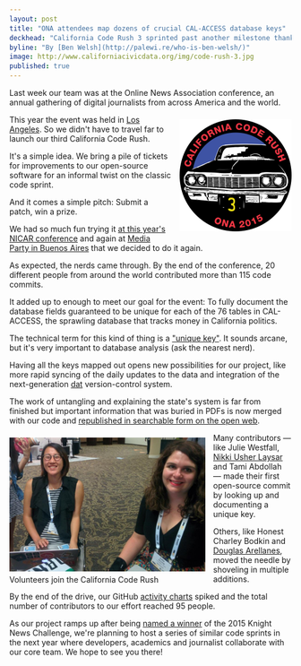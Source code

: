 ```yaml
---
layout: post
title: "ONA attendees map dozens of crucial CAL-ACCESS database keys"
deckhead: "California Code Rush 3 sprinted past another milestone thanks to ONA 2015 volunteers"
byline: "By [Ben Welsh](http://palewi.re/who-is-ben-welsh/)"
image: http://www.californiacivicdata.org/img/code-rush-3.jpg
published: true
---
```


Last week our team was at the Online News Association conference,
an annual gathering of digital journalists from across America and the world.

<img src="/img/coderush3.png" height="200" style="margin: 8px 0 8px 14px; float:right;">

This year the event was held in [Los Angeles](http://ona15.journalists.org/). So we didn't have to travel far to launch our third California Code Rush.

It's a simple idea. We bring a pile of tickets for improvements to our open-source software
for an informal twist on the classic code sprint.

And it comes a simple pitch: Submit a patch, win a prize.

We had so much fun trying it [at this year's NICAR conference](http://www.californiacivicdata.org/2015/03/11/code-rush-recap/) and again at [Media Party in Buenos Aires](http://www.californiacivicdata.org/2015/09/01/code-rush-2-recap/) that we decided to do it again.

As expected, the nerds came through. By the end of the conference,
20 different people from around the world contributed more than 115 code commits.

It added up to enough to meet our goal for the event: To fully document
the database fields guaranteed to be unique for each of the 76 tables in CAL-ACCESS, the sprawling database that tracks money in California politics.

The technical term for this kind of thing is a ["unique key"](https://en.wikipedia.org/wiki/Unique_key). It sounds arcane, but it's very important to database analysis (ask the nearest nerd).

Having all the keys mapped out opens new possibilities for our project, like more rapid syncing of the daily updates to the data and integration of the next-generation [dat](http://dat-data.com/) version-control system.

The work of untangling and explaining the state's system is far from finished
but important information that was buried in PDFs is now merged with our code and [republished in searchable form on the open web](http://django-calaccess-raw-data.californiacivicdata.org/en/latest/models.html).

<figure style="width:350px; float:left; margin: 8px 14px 8px 0;">
    <img alt="The California Code Rush table on the Midway at ONA 2015" title="The California Code Rush table on the Midway at ONA 2015" src="/img/code-rush-3-action.jpg" style="">
    <figcaption style="text-align:left; margin-top:3px;">Volunteers join the California Code Rush</figcaption>
</figure>

Many contributors &mdash; like Julie Westfall, [Nikki Usher Laysar](https://twitter.com/nikkiusher/status/647519162198175745) and Tami Abdollah &mdash; made their first open-source commit by looking up and documenting a unique key.

Others, like Honest Charley Bodkin and [Douglas Arellanes](https://twitter.com/dougiegyro/status/647452005800108032), moved the needle by shoveling in multiple additions.

By the end of the drive, our GitHub [activity charts](https://github.com/california-civic-data-coalition/django-calaccess-raw-data/graphs/contributors) spiked and the total number of contributors to our effort reached 95 people.

As our project ramps up after being [named a winner](http://www.californiacivicdata.org/2015/07/22/knight-news-challenge/) of the 2015 Knight News Challenge, we're planning to host a series of similar code sprints in the next year where developers, academics and journalist collaborate with our core team. We hope to see you there!
